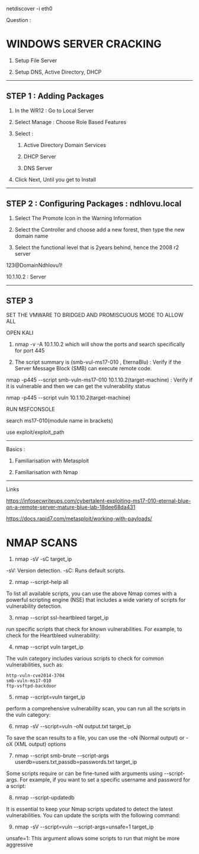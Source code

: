 netdiscover -i eth0

Question : 

# WINDOWS SERVER CRACKING

1. Setup File Server

2. Setup DNS, Active Directory, DHCP

______________________________________________________________________________________________

## STEP 1 : Adding Packages

1. In the WR12 : Go to Local Server

2. Select Manage : Choose Role Based Features

3. Select : 
	1. Active Directory Domain Services
	
	2. DHCP Server
	
	3. DNS Server
	
3. Click Next, Until you get to Install

____________________________________________________________________________________________________

## STEP 2 : Configuring Packages : ndhlovu.local

1. Select The Promote Icon in the Warning Information 

2. Select the Controller and choose add a new forest, then type the new domain name

3. Select the functional level that is 2years behind, hence the 2008 r2 server

123@DomainNdhlovu1!

10.1.10.2 : Server

------------------------------------------

## STEP 3

SET THE VMWARE TO BRIDGED AND PROMISCUOUS MODE TO ALLOW ALL

OPEN KALI

1. nmap -v -A 10.1.10.2 which will show the ports and search specifically for port 445

2. The script summary is (smb-vul-ms17-010 , EternaBlu) : Verify if the Server Message Block (SMB) can execute remote code.

nmap -p445 --script smb-vuln-ms17-010 10.1.10.2(target-machine) : Verify if it is vulnerable and then we can get the vulnerability status

nmap -p445 --script vuln 10.1.10.2(target-machine)


RUN MSFCONSOLE

search ms17-010(module name in brackets)

use exploit/exploit_path
_________________________________________
Basics : 

1. Familiarisation with Metasploit

2. Familiarisation with Nmap


_____________________________________
Links


https://infosecwriteups.com/cybertalent-exploiting-ms17-010-eternal-blue-on-a-remote-server-mature-blue-lab-18dee68da431

https://docs.rapid7.com/metasploit/working-with-payloads/

# NMAP SCANS

1. nmap -sV -sC target_ip

-sV: Version detection.
-sC: Runs default scripts.

2. nmap --script-help all

To list all available scripts, you can use the above
Nmap comes with a powerful scripting engine (NSE) that includes a wide variety of scripts for vulnerability detection.

3. nmap --script ssl-heartbleed target_ip

run specific scripts that check for known vulnerabilities. For example, to check for the Heartbleed vulnerability:

4. nmap --script vuln target_ip

The vuln category includes various scripts to check for common vulnerabilities, such as:

    http-vuln-cve2014-3704
    smb-vuln-ms17-010
    ftp-vsftpd-backdoor
    
 5. nmap --script=vuln target_ip
 
perform a comprehensive vulnerability scan, you can run all the scripts in the vuln category:


6. nmap -sV --script=vuln -oN output.txt target_ip

To save the scan results to a file, you can use the -oN (Normal output) or -oX (XML output) options

7. nmap --script smb-brute --script-args userdb=users.txt,passdb=passwords.txt target_ip

Some scripts require or can be fine-tuned with arguments using --script-args. For example, if you want to set a specific username and password for a script:

8. nmap --script-updatedb

It is essential to keep your Nmap scripts updated to detect the latest vulnerabilities. You can update the scripts with the following command:

9. nmap -sV --script=vuln --script-args=unsafe=1 target_ip

unsafe=1: This argument allows some scripts to run that might be more aggressive

















